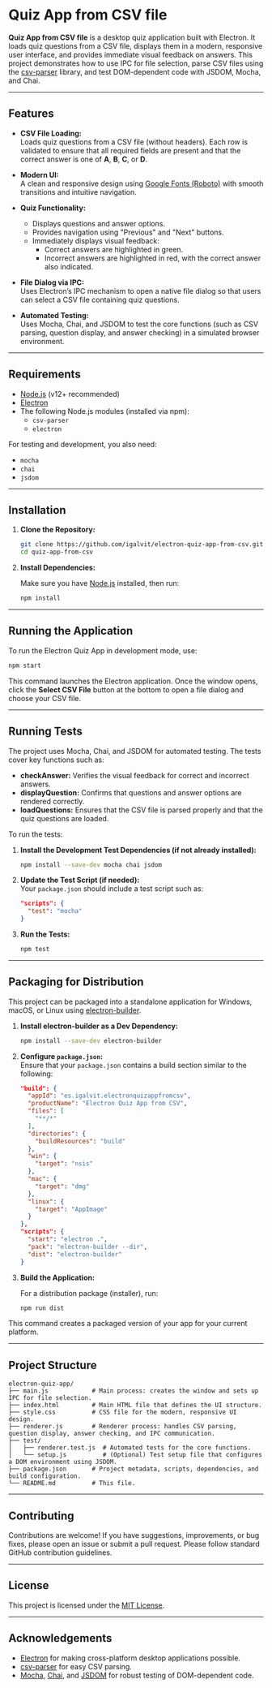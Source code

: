 # Quiz App from CSV file

**Quiz App from CSV file** is a desktop quiz application built with Electron. It loads quiz questions from a CSV file, displays them in a modern, responsive user interface, and provides immediate visual feedback on answers. This project demonstrates how to use IPC for file selection, parse CSV files using the [csv-parser](https://www.npmjs.com/package/csv-parser) library, and test DOM-dependent code with JSDOM, Mocha, and Chai.

---

## Features

- **CSV File Loading:**  
  Loads quiz questions from a CSV file (without headers). Each row is validated to ensure that all required fields are present and that the correct answer is one of **A**, **B**, **C**, or **D**.

- **Modern UI:**  
  A clean and responsive design using [Google Fonts (Roboto)](https://fonts.google.com/specimen/Roboto) with smooth transitions and intuitive navigation.

- **Quiz Functionality:**  
  - Displays questions and answer options.
  - Provides navigation using "Previous" and "Next" buttons.
  - Immediately displays visual feedback:
    - Correct answers are highlighted in green.
    - Incorrect answers are highlighted in red, with the correct answer also indicated.

- **File Dialog via IPC:**  
  Uses Electron’s IPC mechanism to open a native file dialog so that users can select a CSV file containing quiz questions.

- **Automated Testing:**  
  Uses Mocha, Chai, and JSDOM to test the core functions (such as CSV parsing, question display, and answer checking) in a simulated browser environment.

---

## Requirements

- [Node.js](https://nodejs.org/) (v12+ recommended)
- [Electron](https://www.electronjs.org/)
- The following Node.js modules (installed via npm):
  - `csv-parser`
  - `electron`
  
For testing and development, you also need:
  - `mocha`
  - `chai`
  - `jsdom`

---

## Installation

1. **Clone the Repository:**

   ```bash
   git clone https://github.com/igalvit/electron-quiz-app-from-csv.git
   cd quiz-app-from-csv
   ```

2. **Install Dependencies:**

   Make sure you have [Node.js](https://nodejs.org/) installed, then run:

   ```bash
   npm install
   ```

---

## Running the Application

To run the Electron Quiz App in development mode, use:

```bash
npm start
```

This command launches the Electron application. Once the window opens, click the **Select CSV File** button at the bottom to open a file dialog and choose your CSV file.

---

## Running Tests

The project uses Mocha, Chai, and JSDOM for automated testing. The tests cover key functions such as:

- **checkAnswer:** Verifies the visual feedback for correct and incorrect answers.
- **displayQuestion:** Confirms that questions and answer options are rendered correctly.
- **loadQuestions:** Ensures that the CSV file is parsed properly and that the quiz questions are loaded.

To run the tests:

1. **Install the Development Test Dependencies (if not already installed):**

   ```bash
   npm install --save-dev mocha chai jsdom
   ```

2. **Update the Test Script (if needed):**  
   Your `package.json` should include a test script such as:

   ```json
   "scripts": {
     "test": "mocha"
   }
   ```

3. **Run the Tests:**

   ```bash
   npm test
   ```

---

## Packaging for Distribution

This project can be packaged into a standalone application for Windows, macOS, or Linux using [electron-builder](https://www.electron.build/).

1. **Install electron-builder as a Dev Dependency:**

   ```bash
   npm install --save-dev electron-builder
   ```

2. **Configure `package.json`:**  
   Ensure that your `package.json` contains a build section similar to the following:

   ```json
   "build": {
     "appId": "es.igalvit.electronquizappfromcsv",
     "productName": "Electron Quiz App from CSV",
     "files": [
       "**/*"
     ],
     "directories": {
       "buildResources": "build"
     },
     "win": {
       "target": "nsis"
     },
     "mac": {
       "target": "dmg"
     },
     "linux": {
       "target": "AppImage"
     }
   },
   "scripts": {
     "start": "electron .",
     "pack": "electron-builder --dir",
     "dist": "electron-builder"
   }
   ```

3. **Build the Application:**

   For a distribution package (installer), run:

   ```bash
   npm run dist
   ```

This command creates a packaged version of your app for your current platform.

---

## Project Structure

```
electron-quiz-app/
├── main.js            # Main process: creates the window and sets up IPC for file selection.
├── index.html         # Main HTML file that defines the UI structure.
├── style.css          # CSS file for the modern, responsive UI design.
├── renderer.js        # Renderer process: handles CSV parsing, question display, answer checking, and IPC communication.
├── test/
│   ├── renderer.test.js  # Automated tests for the core functions.
│   └── setup.js          # (Optional) Test setup file that configures a DOM environment using JSDOM.
├── package.json       # Project metadata, scripts, dependencies, and build configuration.
└── README.md          # This file.
```

---

## Contributing

Contributions are welcome! If you have suggestions, improvements, or bug fixes, please open an issue or submit a pull request. Please follow standard GitHub contribution guidelines.

---

## License

This project is licensed under the [MIT License](LICENSE).

---

## Acknowledgements

- [Electron](https://www.electronjs.org/) for making cross-platform desktop applications possible.
- [csv-parser](https://www.npmjs.com/package/csv-parser) for easy CSV parsing.
- [Mocha](https://mochajs.org/), [Chai](https://www.chaijs.com/), and [JSDOM](https://github.com/jsdom/jsdom) for robust testing of DOM-dependent code.